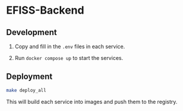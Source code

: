 # EFISS-Backend

## Development

1. Copy and fill in the `.env` files in each service.

2. Run `docker compose up` to start the services.

## Deployment

```bash
make deploy_all
```

This will build each service into images and push them to the registry.